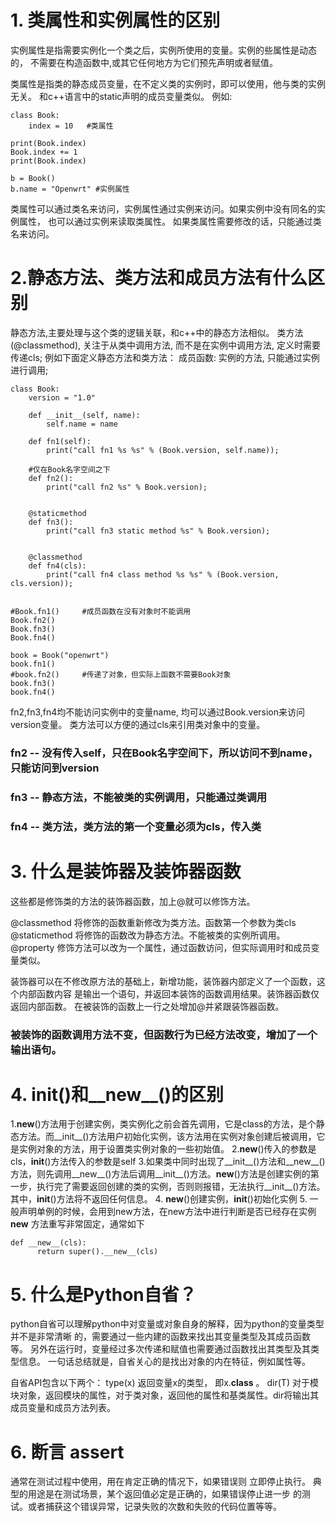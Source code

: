 # 1. 类属性和实例属性的区别
实例属性是指需要实例化一个类之后，实例所使用的变量。实例的些属性是动态的， 不需要在构造函数中,或其它任何地方为它们预先声明或者赋值。

类属性是指类的静态成员变量，在不定义类的实例时，即可以使用，他与类的实例无关。 和c++语言中的static声明的成员变量类似。 例如:
```
class Book:
    index = 10   #类属性

print(Book.index)
Book.index += 1
print(Book.index)

b = Book()
b.name = "Openwrt" #实例属性
```

类属性可以通过类名来访问，实例属性通过实例来访问。如果实例中没有同名的实例属性， 也可以通过实例来读取类属性。 如果类属性需要修改的话，只能通过类名来访问。

# 2.静态方法、类方法和成员方法有什么区别
静态方法,主要处理与这个类的逻辑关联，和c++中的静态方法相似。
类方法(@classmethod), 关注于从类中调用方法, 而不是在实例中调用方法, 定义时需要传递cls; 例如下面定义静态方法和类方法：
成员函数: 实例的方法, 只能通过实例进行调用;
```
class Book:
    version = "1.0"

    def __init__(self, name):
        self.name = name

    def fn1(self):
        print("call fn1 %s %s" % (Book.version, self.name));

    #仅在Book名字空间之下
    def fn2():
        print("call fn2 %s" % Book.version);


    @staticmethod
    def fn3():
        print("call fn3 static method %s" % Book.version);


    @classmethod
    def fn4(cls):
        print("call fn4 class method %s %s" % (Book.version, cls.version));


#Book.fn1()     #成员函数在没有对象时不能调用
Book.fn2()
Book.fn3()
Book.fn4()

book = Book("openwrt")
book.fn1()
#book.fn2()     #传递了对象，但实际上函数不需要Book对象
book.fn3()
book.fn4()
```

fn2,fn3,fn4均不能访问实例中的变量name, 均可以通过Book.version来访问version变量。 类方法可以方便的通过cls来引用类对象中的变量。
### fn2 -- 没有传入self，只在Book名字空间下，所以访问不到name，只能访问到version
### fn3 -- 静态方法，不能被类的实例调用，只能通过类调用
### fn4 -- 类方法，类方法的第一个变量必须为cls，传入类

# 3. 什么是装饰器及装饰器函数
这些都是修饰类的方法的装饰器函数，加上@就可以修饰方法。

@classmethod 将修饰的函数重新修改为类方法。函数第一个参数为类cls
@staticmethod 将修饰的函数改为静态方法。不能被类的实例所调用。
@property 修饰方法可以改为一个属性，通过函数访问，但实际调用时和成员变量类似。

装饰器可以在不修改原方法的基础上，新增功能，装饰器内部定义了一个函数，这个内部函数内容 是输出一个语句，并返回本装饰的函数调用结果。装饰器函数仅返回内部函数。
在被装饰的函数上一行之处增加@并紧跟装饰器函数。
### 被装饰的函数调用方法不变，但函数行为已经方法改变，增加了一个输出语句。

# 4. __init__()和__new__()的区别
1.__new__()方法用于创建实例，类实例化之前会首先调用，它是class的方法，是个静态方法。而__init__()方法用户初始化实例，该方法用在实例对象创建后被调用，它是实例对象的方法，用于设置类实例对象的一些初始值。
2.__new__()传入的参数是cls，__init__()方法传入的参数是self
3.如果类中同时出现了__init__()方法和__new__()方法，则先调用__new__()方法后调用__init__()方法。__new__()方法是创建实例的第一步，执行完了需要返回创建的类的实例，否则则报错，无法执行__init__()方法。其中，__init__()方法将不返回任何信息。
4. __new__()创建实例，__init__()初始化实例
5. 一般声明单例的时候，会用到new方法，在new方法中进行判断是否已经存在实例
__new__ 方法重写非常固定，通常如下
```
def __new__(cls):
      return super().__new__(cls)
```


# 5. 什么是Python自省？
python自省可以理解python中对变量或对象自身的解释，因为python的变量类型并不是非常清晰 的，需要通过一些内建的函数来找出其变量类型及其成员函数等。
另外在运行时，变量经过多次传递和赋值也需要通过函数找出其类型及其类型信息。
一句话总结就是，自省关心的是找出对象的内在特征，例如属性等。

自省API包含以下两个：
type(x) 返回变量x的类型， 即x.__class__ 。
dir(T) 对于模块对象，返回模块的属性，对于类对象，返回他的属性和基类属性。dir将输出其成员变量和成员方法列表。

# 6. 断言 assert
通常在测试过程中使用，用在肯定正确的情况下，如果错误则 立即停止执行。
典型的用途是在测试场景，某个返回值必定是正确的，如果错误停止进一步 的测试。或者捕获这个错误异常，记录失败的次数和失败的代码位置等等。

